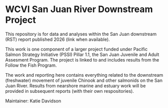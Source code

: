 # WCVI San Juan River Downstream Project


This repository is for data and analyses within the San Juan downstream (RST) report published 2026 (link when available). 


This work is one component of a larger project funded under Pacific Salmon Strategy Initiative (PSSI) Pillar 1.1, the San Juan Juvenile and Adult Assesment Program. The project is linked to and includes results from the Follow the Fish Program.

The work and reporting here contains everything related to the downstream (freshwater) movement of juvenile Chinook and other salmonids on the San Juan River. Results from nearshore marine and estuary work will be provided in subsequent reports (with their own respositories). 



Maintainer: Katie Davidson
